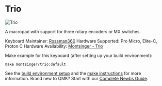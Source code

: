 # Trio

![Trio](https://cdn.shopify.com/s/files/1/0408/1061/0841/products/00000IMG_00000_BURST20210226122914152_COVER_540x.jpg?v=1614361495)

A macropad with support for three rotary encoders or MX switches.

Keyboard Maintainer: [Rossman360](https://github.com/Rossman360)
Hardware Supported: Pro Micro, Elite-C, Proton C
Hardware Availability: [Montsinger - Trio](https://montsinger.net/products/trio) 

Make example for this keyboard (after setting up your build environment):

    make montsinger/trio:default

See the [build environment setup](https://docs.qmk.fm/#/getting_started_build_tools) and the [make instructions](https://docs.qmk.fm/#/getting_started_make_guide) for more information. Brand new to QMK? Start with our [Complete Newbs Guide](https://docs.qmk.fm/#/newbs).
